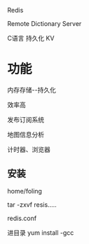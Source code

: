 Redis

Remote Dictionary Server

C语言 持久化 KV

# 功能

内存存储--持久化

效率高

发布订阅系统

地图信息分析

计时器、浏览器

##  安装

home/foling

tar -zxvf resis.....

redis.conf

进目录 yum install -gcc